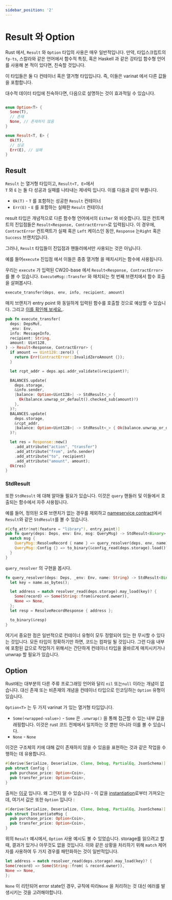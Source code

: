 ```yaml
---
sidebar_position: '2'
---
```


# Result 와 Option

Rust 에서, `Result` 와 `Option` 타입의 사용은 매우 일반적입니다. 만약, 타입스크립트의 `fp-ts`, 스칼라와 같은 언어에서 함수적 특징, 혹은 Haskell 과 같은 강타입 함수형 언어를 사용해 본 적이 있다면, 친숙할 것입니다.

이 타입들은 둘 다 컨테이너 혹은 열거형 타입입니다. 즉, 이들은 varinat 에서 다른 값들을 포함합니다.

대수적 데이터 타입에 친숙하다면, 다음으로 설명하는 것이 효과적일 수 있습니다.

```rust

enum Option<T> {
  Some(T),
  // 존재
  None, // 존재하지 않음
}

enum Result<T, E> {
  Ok(T),
  // 성공
  Err(E), // 실패
}
```

## Result

`Result` 는 열거형 타입이고, `Result<T, E>`에서 <br> `T` 와 `E` 는 둘 다 성공과 실패를 나타내는 제네릭 입니다. 이를 다음과 같이 부릅니다.

- `Ok(T)` - `T` 를 포함하는 성공한 `Result` 컨테이너
- `Err(E)` - `E` 를 포함하는 실패한 `Result` 컨테이너

result 타입은 개념적으로 다른 함수형 언어에서의 `Either` 와 비슷합니다. 많은 컨트랙트의 진입점들은 `Result<Response, ContractError>`로 입력됩니다. 이 경우에, `ContractError` 컨트랙트가 실패 혹은 `Left` 케이스인 동안, `Response` 는`Right` 혹은 `Success` 브랜치입니다.

그러나, `Result` 타입들이 진입점과 핸들러에서만 사용되는 것은 아닙니다.

예를 들어`execute` 진입점 에서 이들은 종종 열거형 을 매치시키는 함수에 사용됩니다.

우리는 `execute` 가 입력된 CW20-base 에서 `Result<Response, ContractError>`를 볼 수 있습니다. `ExecuteMsg::Transfer` 와 매치되는 첫 번째 브랜치에서 함수 호출을 살펴봅시다.

```rust
execute_transfer(deps, env, info, recipient, amount)
```

매치 브랜치가  entry point 와 동일하게 입력된 함수를 호출할 것으로 예상할 수 있습니다. 그리고 [이를 확인해 보세요.](https://github.com/CosmWasm/cw-plus/blob/main/contracts/cw20-base/src/contract.rs#L173).

```rust
pub fn execute_transfer(
  deps: DepsMut,
  _env: Env,
  info: MessageInfo,
  recipient: String,
  amount: Uint128,
) -> Result<Response, ContractError> {
  if amount == Uint128::zero() {
    return Err(ContractError::InvalidZeroAmount {});
  }

  let rcpt_addr = deps.api.addr_validate(&recipient)?;

  BALANCES.update(
    deps.storage,
    &info.sender,
    |balance: Option<Uint128>| -> StdResult<_> {
      Ok(balance.unwrap_or_default().checked_sub(amount)?)
    },
  )?;
  BALANCES.update(
    deps.storage,
    &rcpt_addr,
    |balance: Option<Uint128>| -> StdResult<_> { Ok(balance.unwrap_or_default() + amount) },
  )?;

  let res = Response::new()
    .add_attribute("action", "transfer")
    .add_attribute("from", info.sender)
    .add_attribute("to", recipient)
    .add_attribute("amount", amount);
  Ok(res)
}
```

### StdResult

또한 `StdResult` 에 대해 알아둘 필요가 있습니다. 이것은 `query` 핸들러 및 이들에서 호출되는 함수에서 자주 사용됩니다.

예를 들어, 정의된 오류 브랜치가 없는 경우를 제외하고 [nameservice contract](https://github.com/CosmWasm/cw-examples/blob/main/contracts/nameservice/src/contract.rs#L95)에서 `Result`와 같은 `StdResult`를 볼 수 있습니다.

```rust
#[cfg_attr(not(feature = "library"), entry_point)]
pub fn query(deps: Deps, env: Env, msg: QueryMsg) -> StdResult<Binary> {
  match msg {
    QueryMsg::ResolveRecord { name } => query_resolver(deps, env, name),
    QueryMsg::Config {} => to_binary(&config_read(deps.storage).load()?),
  }
}
```

`query_resolver` 의 구현을 봅시다.

```rust
fn query_resolver(deps: Deps, _env: Env, name: String) -> StdResult<Binary> {
  let key = name.as_bytes();

  let address = match resolver_read(deps.storage).may_load(key)? {
    Some(record) => Some(String::from(&record.owner)),
    None => None,
  };
  let resp = ResolveRecordResponse { address };

  to_binary(&resp)
}
```

여기서 중요한 점은 일반적으로 컨테이너 유형이 모두 정렬되어 있는 한 무시할 수 있다는 것입니다. 모든 타입이 정확하기만 하면, 코드는 컴파일 될 것입니다. 그런 다음 내부에 포함된 값으로 작업하기 위해서는 간단하게 컨테이너 타입을 올바르게 매치시키거나 unwrap 할 필요가 있습니다.

## Option

Rust에는 대부분의 다른 주류 프로그래밍 언어와 달리 `nil` 또는`null` 이라는 개념이 없습니다. 대신 존재 또는 비존재의 개념을 컨테이너 타입으로 인코딩하는 `Option` 유형이 있습니다.

`Option<T>` 는 두 가지 varinat 가 있는 열거형 타입입니다.

- `Some(<wrapped-value>)` - `Some` 은 `.unwrap()` 을 통해 접근할 수 있는 내부 값을 래핑합니다. 이것은 rust 코드 전체에서 일치하는 것 뿐만 아니라 이를 볼 수 있습니다.
- `None` - `None`

이것은 구조체의 키에 대해 값이 존재하지 않을 수 있음을 표현하는 것과 같은 작업을 수행하는 데 유용합니다.

```rust
#[derive(Serialize, Deserialize, Clone, Debug, PartialEq, JsonSchema)]
pub struct Config {
  pub purchase_price: Option<Coin>,
  pub transfer_price: Option<Coin>,
}
```

출처는 [이곳](https://github.com/InterWasm/cw-contracts/blob/main/contracts/nameservice/src/state.rs#L13) 입니다. 왜 그런지 알 수 있습니다 - 이 값을 [instantiation](https://github.com/InterWasm/cw-contracts/blob/main/contracts/nameservice/src/msg.rs#L6)로부터 가져오는데, 여기서 값은 또한 `Option` 입니다 :

```rust
#[derive(Serialize, Deserialize, Clone, Debug, PartialEq, JsonSchema)]
pub struct InstantiateMsg {
  pub purchase_price: Option<Coin>,
  pub transfer_price: Option<Coin>,
}
```

위의 `Result` 예시에서, `Option` 사용 예시도 볼 수 있었습니다. storage를 읽으려고 할 때, 결과가 있거나 아무것도 없을 것입니다. 이와 같은 상황을 처리하기 위해 `match` 제어자를 사용하여 두 가지 경우를 패턴화하는 것이 일반적입니다.

```rust
let address = match resolver_read(deps.storage).may_load(key)? {
Some(record) => Some(String::from( & record.owner)),
None => None,
};
```

`None` 이 리턴되어 error state인 경우, 규칙에 따라`None` 을 처리하는 것 대신 에러를 발생시키는 것을 고려해야합니다.
